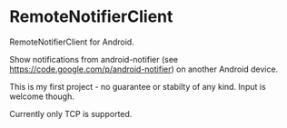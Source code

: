 # RemoteNotifierClient
RemoteNotifierClient for Android.

Show notifications from android-notifier (see https://code.google.com/p/android-notifier) on another Android device.

This is my first project - no guarantee or stabilty of any kind. Input is welcome though.

Currently only TCP is supported.


